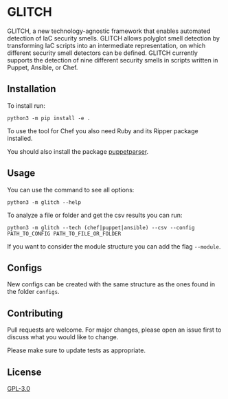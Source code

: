 # GLITCH

GLITCH, a new technology-agnostic framework that enables automated detection of IaC security smells. GLITCH allows polyglot smell detection by transforming IaC scripts into an intermediate representation, on which different security smell detectors can be defined. GLITCH currently supports the detection of nine different security smells in scripts written in Puppet, Ansible, or Chef.

## Installation

To install run:
```
python3 -m pip install -e .
```

To use the tool for Chef you also need Ruby and its Ripper package installed.

You should also install the package [puppetparser](https://github.com/Nfsaavedra/puppetparser).

## Usage

You can use the command to see all options:
```
python3 -m glitch --help
```

To analyze a file or folder and get the csv results you can run:
```
python3 -m glitch --tech (chef|puppet|ansible) --csv --config PATH_TO_CONFIG PATH_TO_FILE_OR_FOLDER
```

If you want to consider the module structure you can add the flag ```--module```.

## Configs

New configs can be created with the same structure as the ones found in the folder ```configs```.

## Contributing
Pull requests are welcome. For major changes, please open an issue first to discuss what you would like to change.

Please make sure to update tests as appropriate.

## License
[GPL-3.0](https://choosealicense.com/licenses/gpl-3.0/)
